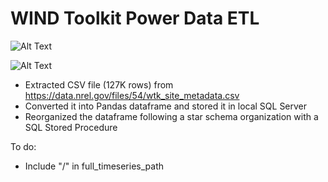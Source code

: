 # WIND Toolkit Power Data ETL

![Alt Text](https://i.imgur.com/EeBYJh5.png)

![Alt Text](https://i.imgur.com/9dMrR1B.png)

- Extracted CSV file (127K rows) from https://data.nrel.gov/files/54/wtk_site_metadata.csv
- Converted it into Pandas dataframe and stored it in local SQL Server
- Reorganized the dataframe following a star schema organization with a SQL Stored Procedure

To do: 
- Include "/" in full_timeseries_path
